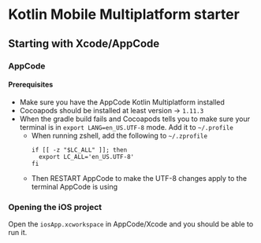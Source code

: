 # Kotlin Mobile Multiplatform starter

## Starting with Xcode/AppCode

### AppCode

#### Prerequisites
- Make sure you have the AppCode Kotlin Multiplatform installed
- Cocoapods should be installed at least version -> `1.11.3`
- When the gradle build fails and Cocoapods tells you to make sure your terminal is in `export LANG=en_US.UTF-8` mode. Add it to `~/.profile`
  - When running zshell, add the following to `~/.zprofile`
    ```shell
    if [[ -z "$LC_ALL" ]]; then
      export LC_ALL='en_US.UTF-8'
    fi
    ```
  - Then RESTART AppCode to make the UTF-8 changes apply to the terminal AppCode is using

### Opening the iOS project
Open the `iosApp.xcworkspace` in AppCode/Xcode and you should be able to run it.
